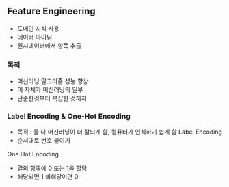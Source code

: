 ## Feature Engineering
- 도메인 지식 사용
- 데이터 마이닝
- 원시데이터에서 항목 추출
### 목적
- 머신러닝 알고리즘 성능 향상
- 이 자체가 머신러닝의 일부
- 단순한것부터 복잡한 것까지


### Label Encoding & One-Hot Encoding
- 목적 : 둘 다 머신러닝이 더 잘되게 함, 컴퓨터가 인식하기 쉽게 함
Label Encoding
- 순서대로 번호 붙이기

One Hot Encoding
- 열의 항목에 0 또는 1을 할당
- 해당되면 1 비해당이면 0